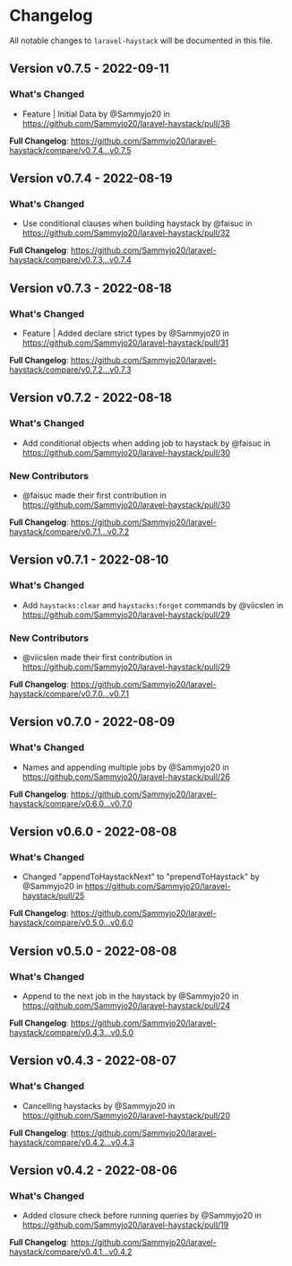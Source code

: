 # Changelog

All notable changes to `laravel-haystack` will be documented in this file.

## Version v0.7.5 - 2022-09-11

### What's Changed

- Feature | Initial Data by @Sammyjo20 in https://github.com/Sammyjo20/laravel-haystack/pull/38

**Full Changelog**: https://github.com/Sammyjo20/laravel-haystack/compare/v0.7.4...v0.7.5

## Version v0.7.4 - 2022-08-19

### What's Changed

- Use conditional clauses when building haystack by @faisuc in https://github.com/Sammyjo20/laravel-haystack/pull/32

**Full Changelog**: https://github.com/Sammyjo20/laravel-haystack/compare/v0.7.3...v0.7.4

## Version v0.7.3 - 2022-08-18

### What's Changed

- Feature | Added declare strict types by @Sammyjo20 in https://github.com/Sammyjo20/laravel-haystack/pull/31

**Full Changelog**: https://github.com/Sammyjo20/laravel-haystack/compare/v0.7.2...v0.7.3

## Version v0.7.2 - 2022-08-18

### What's Changed

- Add conditional objects when adding job to haystack by @faisuc in https://github.com/Sammyjo20/laravel-haystack/pull/30

### New Contributors

- @faisuc made their first contribution in https://github.com/Sammyjo20/laravel-haystack/pull/30

**Full Changelog**: https://github.com/Sammyjo20/laravel-haystack/compare/v0.7.1...v0.7.2

## Version v0.7.1 - 2022-08-10

### What's Changed

- Add `haystacks:clear` and `haystacks:forget` commands by @viicslen in https://github.com/Sammyjo20/laravel-haystack/pull/29

### New Contributors

- @viicslen made their first contribution in https://github.com/Sammyjo20/laravel-haystack/pull/29

**Full Changelog**: https://github.com/Sammyjo20/laravel-haystack/compare/v0.7.0...v0.7.1

## Version v0.7.0 - 2022-08-09

### What's Changed

- Names and appending multiple jobs by @Sammyjo20 in https://github.com/Sammyjo20/laravel-haystack/pull/26

**Full Changelog**: https://github.com/Sammyjo20/laravel-haystack/compare/v0.6.0...v0.7.0

## Version v0.6.0 - 2022-08-08

### What's Changed

- Changed "appendToHaystackNext" to "prependToHaystack" by @Sammyjo20 in https://github.com/Sammyjo20/laravel-haystack/pull/25

**Full Changelog**: https://github.com/Sammyjo20/laravel-haystack/compare/v0.5.0...v0.6.0

## Version v0.5.0 - 2022-08-08

### What's Changed

- Append to the next job in the haystack by @Sammyjo20 in https://github.com/Sammyjo20/laravel-haystack/pull/24

**Full Changelog**: https://github.com/Sammyjo20/laravel-haystack/compare/v0.4.3...v0.5.0

## Version v0.4.3 - 2022-08-07

### What's Changed

- Cancelling haystacks by @Sammyjo20 in https://github.com/Sammyjo20/laravel-haystack/pull/20

**Full Changelog**: https://github.com/Sammyjo20/laravel-haystack/compare/v0.4.2...v0.4.3

## Version v0.4.2 - 2022-08-06

### What's Changed

- Added closure check before running queries by @Sammyjo20 in https://github.com/Sammyjo20/laravel-haystack/pull/19

**Full Changelog**: https://github.com/Sammyjo20/laravel-haystack/compare/v0.4.1...v0.4.2
